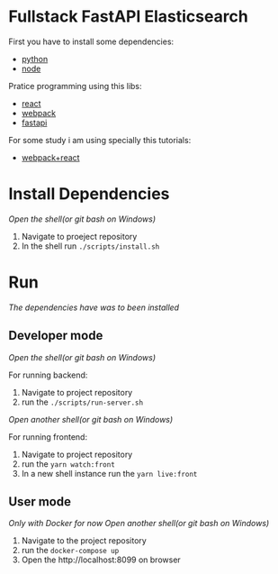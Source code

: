 # Fullstack FastAPI Elasticsearch

First you have to install some dependencies:
- [python](http://python.org)
- [node](https://nodejs.org/en/)

Pratice programming using this libs:
- [react](https://pt-br.reactjs.org/)
- [webpack](https://webpack.js.org/)
- [fastapi](https://fastapi.tiangolo.com/tutorial/first-steps/)

For some study i am using specially this tutorials:
- [webpack+react](https://www.typescriptlang.org/docs/handbook/react-&-webpack.html)


# Install Dependencies

*Open the shell(or git bash on Windows)*

1. Navigate to proeject repository
2. In the shell run `./scripts/install.sh`

# Run

*The dependencies have was to been installed*

## Developer mode

*Open the shell(or git bash on Windows)*

For running backend:

1. Navigate to project repository
2. run the `./scripts/run-server.sh`

*Open another shell(or git bash on Windows)*

For running frontend:

1. Navigate to project repository
2. run the `yarn watch:front`
3. In a new shell instance run the `yarn live:front`

## User mode

*Only with Docker for now*
*Open another shell(or git bash on Windows)*

1. Navigate to the project repository
2. run the `docker-compose up`
3. Open the http://localhost:8099 on browser